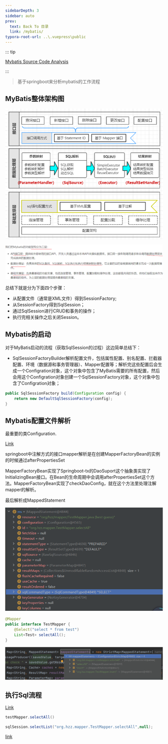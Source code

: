 ```yaml
---
sidebarDepth: 3
sidebar: auto
prev:
  text: Back To 目录
  link: /mybatis/
typora-root-url: ..\.vuepress\public
---
```




::: tip

[Mybatis Source Code Analysis](https://github.com/Q10Viking/learncode/tree/main/mybatis/mybatis-3-5.3.x-master)

:::

> 基于springboot来分析mybatis的工作流程

## MyBatis整体架构图

![img](/images/mybatis/1520)

![img](/images/mybatis/1522)

总结下就是分为下面四个步骤：

- 从配置文件（通常是XML文件）得到SessionFactory;
- 从SessionFactory得到SqlSession；
- 通过SqlSession进行CRUD和事务的操作；
- 执行完相关操作之后关闭Session。



## Mybatis的启动

对于MyBatis启动的流程（获取SqlSession的过程）这边简单总结下：

- SqlSessionFactoryBuilder解析配置文件，包括属性配置、别名配置、拦截器配置、环境（数据源和事务管理器）、Mapper配置等；解析完这些配置后会生成一个Configration对象，这个对象中包含了MyBatis需要的所有配置，然后会用这个Configration对象创建一个SqlSessionFactory对象，这个对象中包含了Configration对象；

```java
public SqlSessionFactory build(Configuration config) {
    return new DefaultSqlSessionFactory(config);
}
```



## Mybatis配置文件解析

最重要的类Configuration.

[Link](https://www.processon.com/view/link/642d1c4ff83a045cbc146e41)

<common-progresson-snippet src="https://www.processon.com/view/link/642d1c4ff83a045cbc146e41"/>

springboot中注解方式的接口mapper解析是在创建MapperFactoryBean的实例的时候通过afterPropertiesSet

MapperFactoryBean实现了Springboot-tx的DaoSuport这个抽象类实现了InitializingBean接口。在Bean的生命周期中会调用afterPropertiesSet这个方法。MapperFactoryBean实现了checkDaoConfig，就在这个方法里处理注解mapper的解析。

最后解析成MappedStatement

![image-20230405145003012](/images/mybatis/image-20230405145003012.png)

```java
@Mapper
public interface TestMapper {
    @Select("select * from test")
    List<Test> selectAll();
}
```

![image-20230405145705035](/images/mybatis/image-20230405145705035.png)



## 执行Sql流程

[Link](https://www.processon.com/view/link/642d3962847e3938662d69f6)

<common-progresson-snippet src="https://www.processon.com/view/link/642d3962847e3938662d69f6"/>

```java
testMapper.selectAll()
```

```java
sqlSession.selectList("org.hzz.mapper.TestMapper.selectAll",null);
```



[link](https://www.processon.com/view/link/5efc23966376891e81f2a37e)

<common-progresson-snippet src="https://www.processon.com/view/link/5efc23966376891e81f2a37e"/>











